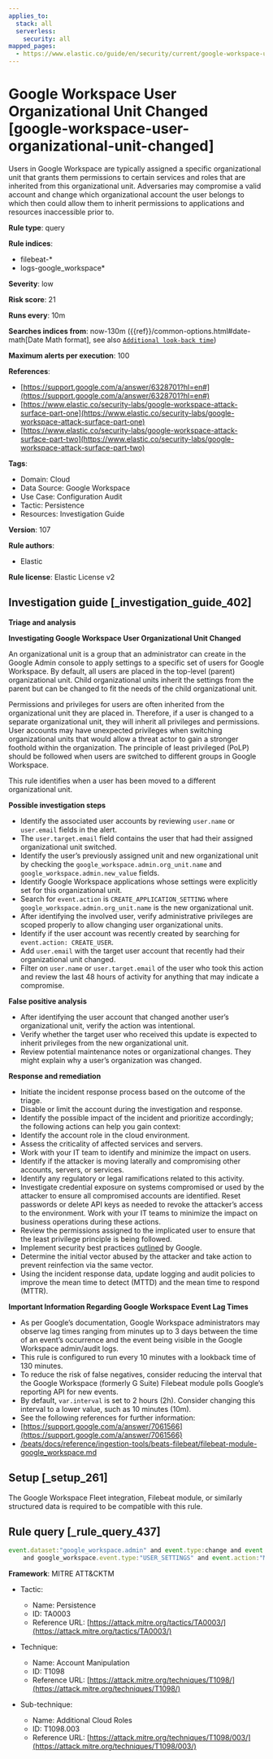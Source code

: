 ```yaml
---
applies_to:
  stack: all
  serverless:
    security: all
mapped_pages:
  - https://www.elastic.co/guide/en/security/current/google-workspace-user-organizational-unit-changed.html
---
```


# Google Workspace User Organizational Unit Changed [google-workspace-user-organizational-unit-changed]

Users in Google Workspace are typically assigned a specific organizational unit that grants them permissions to certain services and roles that are inherited from this organizational unit. Adversaries may compromise a valid account and change which organizational account the user belongs to which then could allow them to inherit permissions to applications and resources inaccessible prior to.

**Rule type**: query

**Rule indices**:

* filebeat-*
* logs-google_workspace*

**Severity**: low

**Risk score**: 21

**Runs every**: 10m

**Searches indices from**: now-130m ({{ref}}/common-options.html#date-math[Date Math format], see also [`Additional look-back time`](docs-content://solutions/security/detect-and-alert/create-detection-rule.md#rule-schedule))

**Maximum alerts per execution**: 100

**References**:

* [https://support.google.com/a/answer/6328701?hl=en#](https://support.google.com/a/answer/6328701?hl=en#)
* [https://www.elastic.co/security-labs/google-workspace-attack-surface-part-one](https://www.elastic.co/security-labs/google-workspace-attack-surface-part-one)
* [https://www.elastic.co/security-labs/google-workspace-attack-surface-part-two](https://www.elastic.co/security-labs/google-workspace-attack-surface-part-two)

**Tags**:

* Domain: Cloud
* Data Source: Google Workspace
* Use Case: Configuration Audit
* Tactic: Persistence
* Resources: Investigation Guide

**Version**: 107

**Rule authors**:

* Elastic

**Rule license**: Elastic License v2

## Investigation guide [_investigation_guide_402]

**Triage and analysis**

**Investigating Google Workspace User Organizational Unit Changed**

An organizational unit is a group that an administrator can create in the Google Admin console to apply settings to a specific set of users for Google Workspace. By default, all users are placed in the top-level (parent) organizational unit. Child organizational units inherit the settings from the parent but can be changed to fit the needs of the child organizational unit.

Permissions and privileges for users are often inherited from the organizational unit they are placed in. Therefore, if a user is changed to a separate organizational unit, they will inherit all privileges and permissions. User accounts may have unexpected privileges when switching organizational units that would allow a threat actor to gain a stronger foothold within the organization. The principle of least privileged (PoLP) should be followed when users are switched to different groups in Google Workspace.

This rule identifies when a user has been moved to a different organizational unit.

**Possible investigation steps**

* Identify the associated user accounts by reviewing `user.name` or `user.email` fields in the alert.
* The `user.target.email` field contains the user that had their assigned organizational unit switched.
* Identify the user’s previously assigned unit and new organizational unit by checking the `google_workspace.admin.org_unit.name` and `google_workspace.admin.new_value` fields.
* Identify Google Workspace applications whose settings were explicitly set for this organizational unit.
* Search for `event.action` is `CREATE_APPLICATION_SETTING` where `google_workspace.admin.org_unit.name` is the new organizational unit.
* After identifying the involved user, verify administrative privileges are scoped properly to allow changing user organizational units.
* Identify if the user account was recently created by searching for `event.action: CREATE_USER`.
* Add `user.email` with the target user account that recently had their organizational unit changed.
* Filter on `user.name` or `user.target.email` of the user who took this action and review the last 48 hours of activity for anything that may indicate a compromise.

**False positive analysis**

* After identifying the user account that changed another user’s organizational unit, verify the action was intentional.
* Verify whether the target user who received this update is expected to inherit privileges from the new organizational unit.
* Review potential maintenance notes or organizational changes. They might explain why a user’s organization was changed.

**Response and remediation**

* Initiate the incident response process based on the outcome of the triage.
* Disable or limit the account during the investigation and response.
* Identify the possible impact of the incident and prioritize accordingly; the following actions can help you gain context:
* Identify the account role in the cloud environment.
* Assess the criticality of affected services and servers.
* Work with your IT team to identify and minimize the impact on users.
* Identify if the attacker is moving laterally and compromising other accounts, servers, or services.
* Identify any regulatory or legal ramifications related to this activity.
* Investigate credential exposure on systems compromised or used by the attacker to ensure all compromised accounts are identified. Reset passwords or delete API keys as needed to revoke the attacker’s access to the environment. Work with your IT teams to minimize the impact on business operations during these actions.
* Review the permissions assigned to the implicated user to ensure that the least privilege principle is being followed.
* Implement security best practices [outlined](https://support.google.com/a/answer/7587183) by Google.
* Determine the initial vector abused by the attacker and take action to prevent reinfection via the same vector.
* Using the incident response data, update logging and audit policies to improve the mean time to detect (MTTD) and the mean time to respond (MTTR).

**Important Information Regarding Google Workspace Event Lag Times**

* As per Google’s documentation, Google Workspace administrators may observe lag times ranging from minutes up to 3 days between the time of an event’s occurrence and the event being visible in the Google Workspace admin/audit logs.
* This rule is configured to run every 10 minutes with a lookback time of 130 minutes.
* To reduce the risk of false negatives, consider reducing the interval that the Google Workspace (formerly G Suite) Filebeat module polls Google’s reporting API for new events.
* By default, `var.interval` is set to 2 hours (2h). Consider changing this interval to a lower value, such as 10 minutes (10m).
* See the following references for further information:
* [https://support.google.com/a/answer/7061566](https://support.google.com/a/answer/7061566)
* [/beats/docs/reference/ingestion-tools/beats-filebeat/filebeat-module-google_workspace.md](beats://docs/reference/filebeat/filebeat-module-google_workspace.md)


## Setup [_setup_261]

The Google Workspace Fleet integration, Filebeat module, or similarly structured data is required to be compatible with this rule.


## Rule query [_rule_query_437]

```js
event.dataset:"google_workspace.admin" and event.type:change and event.category:iam
    and google_workspace.event.type:"USER_SETTINGS" and event.action:"MOVE_USER_TO_ORG_UNIT"
```

**Framework**: MITRE ATT&CKTM

* Tactic:

    * Name: Persistence
    * ID: TA0003
    * Reference URL: [https://attack.mitre.org/tactics/TA0003/](https://attack.mitre.org/tactics/TA0003/)

* Technique:

    * Name: Account Manipulation
    * ID: T1098
    * Reference URL: [https://attack.mitre.org/techniques/T1098/](https://attack.mitre.org/techniques/T1098/)

* Sub-technique:

    * Name: Additional Cloud Roles
    * ID: T1098.003
    * Reference URL: [https://attack.mitre.org/techniques/T1098/003/](https://attack.mitre.org/techniques/T1098/003/)



